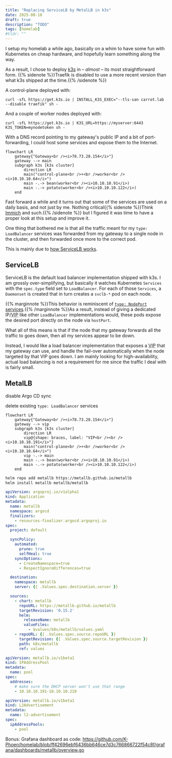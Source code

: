 ```yaml
---
title: "Replacing ServiceLB by MetalLB in k3s"
date: 2025-08-18
draft: true
description: "TODO"
tags: [homelab]
#tldr: ""
---
```


I setup my homelab a while ago, basically on a whim to have some fun with Kubernetes on cheap hardware, and hopefully learn something along the way.

As a result, I chose to deploy [k3s](https://docs.k3s.io/) in – _almost_ – its most straightforward form. {{% sidenote %}}Traefik is disabled to use a more recent version than what k3s shipped at the time.{{% /sidenote %}}

A control-plane deployed with:

```shell
curl -sfL https://get.k3s.io | INSTALL_K3S_EXEC="--tls-san carrot.lab --disable traefik" sh -
```

And a couple of worker nodes deployed with:

```shell
curl -sfL https://get.k3s.io | K3S_URL=https://myserver:6443 K3S_TOKEN=mynodetoken sh -
```

With a DNS record pointing to my gateway's public IP and a bit of port-forwarding, I could host some services and expose them to the Internet.

```mermaid
flowchart LR
    gateway{"Gateway<br /><i>78.73.28.154</i>"}
    gateway --> main
    subgraph k3s [k3s cluster]
        direction LR
        main("control-plane<br />+<br />worker<br /><i>10.10.10.64</i>")
        main -.-> bean(worker<br /><i>10.10.10.91</i>)
        main -.-> potato(worker<br /><i>10.10.10.122</i>)
    end
```

Fast forward a while and it turns out that some of the services are used on a daily basis, and not just by me.
Nothing critical{{% sidenote %}}Think [Immich](https://immich.app/) and such.{{% /sidenote %}} but I figured it was time to have a proper look at this setup and improve it.

One thing that bothered me is that all the traffic meant for my `type: LoadBalancer` services was forwarded from my gateway to a single node in the cluster, and then forwarded once more to the correct pod.

This is mainly due to [how ServiceLB works](https://docs.k3s.io/networking/networking-services#how-servicelb-works).

## ServiceLB

ServiceLB is the default load balancer implementation shipped with k3s. I am grossly over-simplifying, but basically it watches Kubernetes `Services` with the `spec.type` field set to `LoadBalancer`. For each of those `Services`, a `Daemonset` is created that in turn creates a `svclb-*` pod on each node.

{{% marginnote %}}This behavior is reminiscent of [`type: NodePort` services](https://kubernetes.io/docs/concepts/services-networking/service/#type-nodeport).{{% /marginnote %}}As a result, instead of giving a dedicated IP/<abbr title="Virtual IP">VIP</abbr> like other `LoadBalancer` implementations would, these pods expose the desired port directly on the node via `hostPort`.

What all of this means is that if the node that my gateway forwards all the traffic to goes down, then all my services appear to be down.

Instead, I would like a load balancer implementation that exposes a <abbr title="Virtual IP">VIP</abbr> that my gateway can use, and handle the fail-over automatically when the node targeted by that VIP goes down.
I am mainly looking for high-availability, actual load balancing is not a requirement for me since the traffic I deal with is fairly small.

## MetalLB

disable Argo CD sync

delete existing `type: LoadBalancer` services

```mermaid
flowchart LR
    gateway{"Gateway<br /><i>78.73.28.154</i>"}
    gateway --> vip
    subgraph k3s [k3s cluster]
        direction LR
        vip@{shape: braces, label: "VIP<br /><br /><i>10.10.10.191</i>"}
        main("control-plane<br />+<br />worker<br /><i>10.10.10.64</i>")
        vip -.-> main
        main -.-> bean(worker<br /><i>10.10.10.91</i>)
        main -.-> potato(worker<br /><i>10.10.10.122</i>)
    end
```

```sh
helm repo add metallb https://metallb.github.io/metallb
helm install metallb metallb/metallb
```

```yaml
apiVersion: argoproj.io/v1alpha1
kind: Application
metadata:
  name: metallb
  namespace: argocd
  finalizers:
    - resources-finalizer.argocd.argoproj.io
spec:
  project: default

  syncPolicy:
    automated:
      prune: true
      selfHeal: true
    syncOptions:
      - CreateNamespace=true
      - RespectIgnoreDifferences=true

  destination:
    namespace: metallb
    server: {{ .Values.spec.destination.server }}

  sources:
    - chart: metallb
      repoURL: https://metallb.github.io/metallb
      targetRevision: '0.15.2'
      helm:
        releaseName: metallb
        valueFiles:
          - $values/k8s/metallb/values.yaml
    - repoURL: {{ .Values.spec.source.repoURL }}
      targetRevision: {{ .Values.spec.source.targetRevision }}
      path: k8s/metallb
      ref: values
```

```yaml
apiVersion: metallb.io/v1beta1
kind: IPAddressPool
metadata:
  name: pool
spec:
  addresses:
    # make sure the DHCP server won't use that range
    - 10.10.10.191-10.10.10.210
```

```yaml
apiVersion: metallb.io/v1beta1
kind: L2Advertisement
metadata:
  name: l2-advertisement
spec:
  ipAddressPools:
    - pool
```

Bonus: Grafana dashboard as code: https://github.com/K-Phoen/homelab/blob/ff42696ebf6436bb646ce7d3c766866722f54c8f/grafana/dashboards/metallb/overview.go
